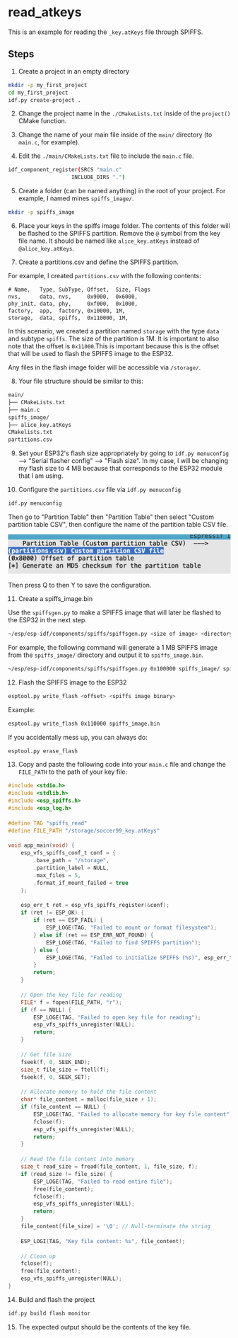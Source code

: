 # read_atkeys

This is an example for reading the `_key.atKeys` file through SPIFFS.

## Steps

1. Create a project in an empty directory

```bash
mkdir -p my_first_project
cd my_first_project
idf.py create-project .
```

2. Change the project name in the `./CMakeLists.txt` inside of the `project()` CMake function.

3. Change the name of your main file inside of the `main/` directory (to `main.c`, for example).

4. Edit the `./main/CMakeLists.txt` file to include the `main.c` file.

```bash
idf_component_register(SRCS "main.c"
                    INCLUDE_DIRS ".")
```

5. Create a folder (can be named anything) in the root of your project. For example, I named mines `spiffs_image/`.

```bash
mkdir -p spiffs_image
```

6. Place your keys in the spiffs image folder. The contents of this folder will be flashed to the SPIFFS partition. Remove the `@` symbol from the key file name. It should be named like `alice_key.atKeys` instead of `@alice_key.atKeys`.

7. Create a partitions.csv and define the SPIFFS partition.

For example, I created `partitions.csv` with the following contents:

```csv
# Name,   Type, SubType, Offset,  Size, Flags
nvs,      data, nvs,     0x9000,  0x6000,
phy_init, data, phy,     0xf000,  0x1000,
factory,  app,  factory, 0x10000, 1M,
storage,  data, spiffs,  0x110000, 1M,
```

In this scenario, we created a partition named `storage` with the type `data` and subtype `spiffs`. The size of the partition is 1M. It is important to also note that the offset is `0x11000`.This is important because this is the offset that will be used to flash the SPIFFS image to the ESP32.

Any files in the flash image folder will be accessible via `/storage/`.

8. Your file structure should be similar to this:

```bash
main/
├── CMakeLists.txt
├── main.c
spiffs_image/
├── alice_key.atKeys
CMakelists.txt
partitions.csv
```

9. Set your ESP32's flash size appropriately by going to `idf.py menuconfig` --> "Serial flasher config" --> "Flash size". In my case, I will be changing my flash size to 4 MB because that corresponds to the ESP32 module that I am using.

10. Configure the `partitions.csv` file via `idf.py menuconfig`

```bash
idf.py menuconfig
```

Then go to "Partition Table" then "Partition Table" then select "Custom partition table CSV", then configure the name of the partition table CSV file.

![menuconfig](./images/image.png)

Then press Q to then Y to save the configuration.

11. Create a spiffs_image.bin

Use the `spiffsgen.py` to make a SPIFFS image that will later be flashed to the ESP32 in the next step.

```bash
~/esp/esp-idf/components/spiffs/spiffsgen.py <size of image> <directory> <output binary>
```

For example, the following command will generate a 1 MB SPIFFS image from the `spiffs_image/` directory and output it to `spiffs_image.bin`.

```bash
~/esp/esp-idf/components/spiffs/spiffsgen.py 0x100000 spiffs_image/ spiffs_image.bin
```

12. Flash the SPIFFS image to the ESP32

```bash
esptool.py write_flash <offset> <spiffs image binary>
```

Example:

```bash
esptool.py write_flash 0x110000 spiffs_image.bin
```

If you accidentally mess up, you can always do:

```bash
esptool.py erase_flash
```

13. Copy and paste the following code into your `main.c` file and change the `FILE_PATH` to the path of your key file:

```c
#include <stdio.h>
#include <stdlib.h>
#include <esp_spiffs.h>
#include <esp_log.h>

#define TAG "spiffs_read"
#define FILE_PATH "/storage/soccer99_key.atKeys"

void app_main(void) {
    esp_vfs_spiffs_conf_t conf = {
        .base_path = "/storage",
        .partition_label = NULL,
        .max_files = 5,
        .format_if_mount_failed = true
    };

    esp_err_t ret = esp_vfs_spiffs_register(&conf);
    if (ret != ESP_OK) {
        if (ret == ESP_FAIL) {
            ESP_LOGE(TAG, "Failed to mount or format filesystem");
        } else if (ret == ESP_ERR_NOT_FOUND) {
            ESP_LOGE(TAG, "Failed to find SPIFFS partition");
        } else {
            ESP_LOGE(TAG, "Failed to initialize SPIFFS (%s)", esp_err_to_name(ret));
        }
        return;
    }

    // Open the key file for reading
    FILE* f = fopen(FILE_PATH, "r");
    if (f == NULL) {
        ESP_LOGE(TAG, "Failed to open key file for reading");
        esp_vfs_spiffs_unregister(NULL);
        return;
    }

    // Get file size
    fseek(f, 0, SEEK_END);
    size_t file_size = ftell(f);
    fseek(f, 0, SEEK_SET);

    // Allocate memory to hold the file content
    char* file_content = malloc(file_size + 1);
    if (file_content == NULL) {
        ESP_LOGE(TAG, "Failed to allocate memory for key file content");
        fclose(f);
        esp_vfs_spiffs_unregister(NULL);
        return;
    }

    // Read the file content into memory
    size_t read_size = fread(file_content, 1, file_size, f);
    if (read_size != file_size) {
        ESP_LOGE(TAG, "Failed to read entire file");
        free(file_content);
        fclose(f);
        esp_vfs_spiffs_unregister(NULL);
        return;
    }
    file_content[file_size] = '\0'; // Null-terminate the string

    ESP_LOGI(TAG, "Key file content: %s", file_content);

    // Clean up
    fclose(f);
    free(file_content);
    esp_vfs_spiffs_unregister(NULL);
}
```

14. Build and flash the project

```bash
idf.py build flash monitor
```

15. The expected output should be the contents of the key file.
